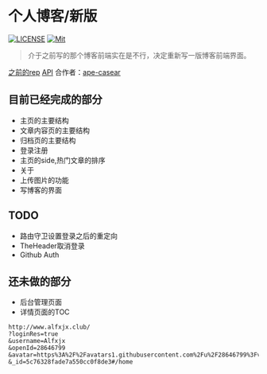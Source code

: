 # 个人博客/新版

[![LICENSE](https://img.shields.io/badge/license-Anti%20996-blue.svg?style=flat-square)](https://github.com/996icu/996.ICU/blob/master/LICENSE)
[![Mit](https://img.shields.io/badge/license-MIT-green.svg)](https://mit-license.org/)
> 介于之前写的那个博客前端实在是不行，决定重新写一版博客前端界面。

[之前的rep](https://github.com/Alfxjx/material-blog)
[API](http://www.alfxjx.club/apiblog/index.html)
合作者：[ape-casear](https://github.com/ape-casear)

## 目前已经完成的部分

- 主页的主要结构
- 文章内容页的主要结构
- 归档页的主要结构
- 登录注册
- 主页的side,热门文章的排序
- 关于
- 上传图片的功能
- 写博客的界面

## TODO


- 路由守卫设置登录之后的重定向
- TheHeader取消登录
- Github Auth

## 还未做的部分


- 后台管理页面
- 详情页面的TOC

```
http://www.alfxjx.club/
?loginRes=true
&username=Alfxjx
&openId=28646799
&avatar=https%3A%2F%2Favatars1.githubusercontent.com%2Fu%2F28646799%3Fv%3D4
&_id=5c76328fade7a550cc0f8de3#/home
```

